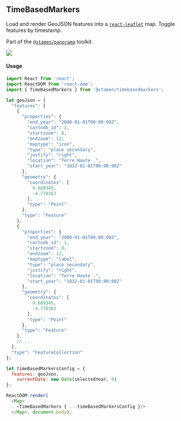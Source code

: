 ## TimeBasedMarkers

Load and render GeoJSON features into a [`react-leaflet`](https://github.com/PaulLeCam/react-leaflet) map. Toggle features by timestamp.

Part of the [`@stamen/panorama`](https://www.npmjs.com/package/@stamen/panorama) toolkit.

<img src='https://cloud.githubusercontent.com/assets/1127259/11805256/32ba2428-a2bf-11e5-9b91-f7b15e223127.jpg'>

#### Usage
```js
import React from 'react';
import ReactDOM from 'react-dom';
import { TimeBasedMarkers } from '@stamen/timebasedmarkers';

let geoJson = {
  "features": [
    {
      "properties": {
        "end_year": "2000-01-01T00:00:00Z",
        "cartodb_id": 1,
        "startzoom": 8,
        "endzoom": 12,
        "maptype": "icon",
        "type": "place secondary",
        "justify": "right",
        "location": "Terre Haute .",
        "start_year": "1832-01-01T00:00:00Z"
      },
      "geometry": {
        "coordinates": [
          9.689345,
          -4.778362
        ],
        "type": "Point"
      },
      "type": "Feature"
    },
    {
      "properties": {
        "end_year": "2000-01-01T00:00:00Z",
        "cartodb_id": 1,
        "startzoom": 8,
        "endzoom": 12,
        "maptype": "label",
        "type": "place secondary",
        "justify": "right",
        "location": "Terre Haute .",
        "start_year": "1832-01-01T00:00:00Z"
      },
      "geometry": {
        "coordinates": [
          9.689345,
          -4.778362
        ],
        "type": "Point"
      },
      "type": "Feature"
    },
    // ...
  ],
  "type": "FeatureCollection"
};

let timeBasedMarkersConfig = {
  features: geoJson,
	currentDate: new Date(selectedYear, 0)
};

ReactDOM.render(
  <Map>
    <TimeBasedMarkers { ...timeBasedMarkersConfig }/>
  </Map>, document.body);
```
